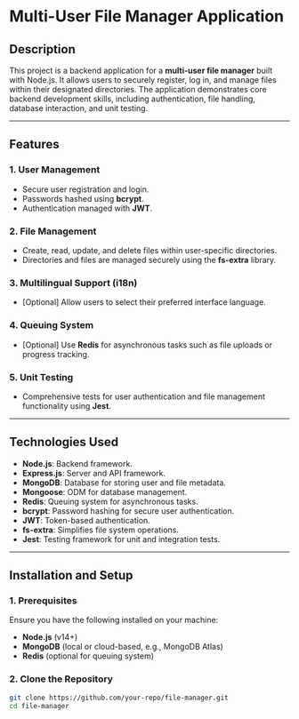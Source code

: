 # Multi-User File Manager Application

## Description

This project is a backend application for a **multi-user file manager** built with Node.js. It allows users to securely register, log in, and manage files within their designated directories. The application demonstrates core backend development skills, including authentication, file handling, database interaction, and unit testing.

---

## Features

### 1. User Management
- Secure user registration and login.
- Passwords hashed using **bcrypt**.
- Authentication managed with **JWT**.

### 2. File Management
- Create, read, update, and delete files within user-specific directories.
- Directories and files are managed securely using the **fs-extra** library.

### 3. Multilingual Support (i18n)
- [Optional] Allow users to select their preferred interface language.

### 4. Queuing System
- [Optional] Use **Redis** for asynchronous tasks such as file uploads or progress tracking.

### 5. Unit Testing
- Comprehensive tests for user authentication and file management functionality using **Jest**.

---

## Technologies Used

- **Node.js**: Backend framework.
- **Express.js**: Server and API framework.
- **MongoDB**: Database for storing user and file metadata.
- **Mongoose**: ODM for database management.
- **Redis**: Queuing system for asynchronous tasks.
- **bcrypt**: Password hashing for secure user authentication.
- **JWT**: Token-based authentication.
- **fs-extra**: Simplifies file system operations.
- **Jest**: Testing framework for unit and integration tests.

---

## Installation and Setup

### 1. Prerequisites
Ensure you have the following installed on your machine:
- **Node.js** (v14+)
- **MongoDB** (local or cloud-based, e.g., MongoDB Atlas)
- **Redis** (optional for queuing system)

### 2. Clone the Repository
```bash
git clone https://github.com/your-repo/file-manager.git
cd file-manager

